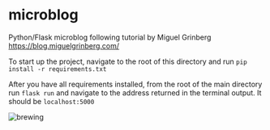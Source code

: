 # microblog
Python/Flask microblog following tutorial by Miguel Grinberg https://blog.miguelgrinberg.com/

To start up the project, navigate to the root of this directory and run `pip install -r requirements.txt`

After you have all requirements installed, from the root of the main directory run `flask run` and navigate to the address returned in the terminal output. It should be `localhost:5000`

![brewing](https://gph.is/1sDy6N5)
